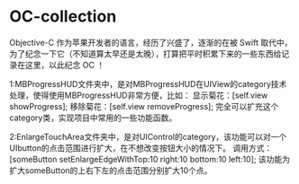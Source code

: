 # OC-collection

Objective-C 作为苹果开发者的语言，经历了兴盛了，逐渐的在被 Swift 取代中，为了纪念一下它（不知道算太早还是太晚），打算把平时积累下来的一些东西给记录在这里，以此纪念 OC ！


1:MBProgressHUD文件夹中，是对MBProgressHUD在UIView的category技术处理，使得使用MBProgressHUD非常方便，比如：
显示菊花：[self.view showProgress]; 移除菊花：[self.view removeProgress];
完全可以扩充这个category类，实现项目中常用的一些功能函数。

2:EnlargeTouchArea文件夹中，是对UIControl的category，该功能可以对一个UIbutton的点击范围进行扩大，在不想改变按钮大小的情况下。
调用方式： [someButton setEnlargeEdgeWithTop:10 right:10 bottom:10 left:10];
该功能为扩大someButton的上右下左的点击范围分别扩大10个点。
